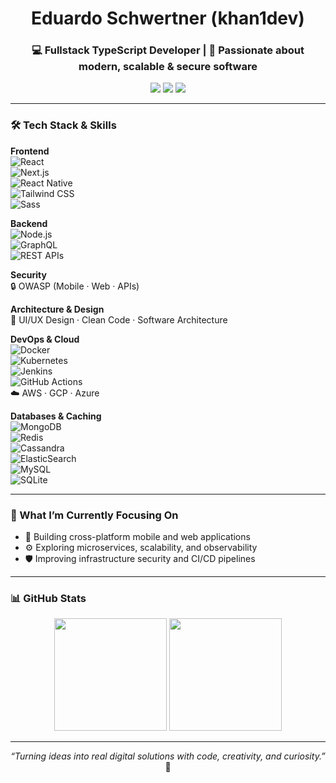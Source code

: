 <h1 align="center">Eduardo Schwertner (khan1dev)</h1>
<h3 align="center">💻 Fullstack TypeScript Developer | 🚀 Passionate about modern, scalable & secure software</h3>

<p align="center">
  <a href="mailto:khan1dev@proton.me"><img src="https://img.shields.io/badge/email-khan1dev@proton.me-9146FF?style=for-the-badge&logo=gmail&logoColor=white" /></a>
  <a href="https://t.me/khan1dev"><img src="https://img.shields.io/badge/Telegram-@khan1dev-2CA5E0?style=for-the-badge&logo=telegram&logoColor=white" /></a>
  <img src="https://img.shields.io/badge/Discord-khan1dev-5865F2?style=for-the-badge&logo=discord&logoColor=white" />
</p>

---

### 🛠️ Tech Stack & Skills

**Frontend**  
![React](https://img.shields.io/badge/-React-20232A?style=for-the-badge&logo=react)  
![Next.js](https://img.shields.io/badge/-Next.js-000000?style=for-the-badge&logo=next.js)  
![React Native](https://img.shields.io/badge/-React%20Native-20232A?style=for-the-badge&logo=react)  
![Tailwind CSS](https://img.shields.io/badge/-TailwindCSS-38B2AC?style=for-the-badge&logo=tailwind-css)  
![Sass](https://img.shields.io/badge/-SCSS/SASS-CC6699?style=for-the-badge&logo=sass)

**Backend**  
![Node.js](https://img.shields.io/badge/-Node.js-339933?style=for-the-badge&logo=node.js)  
![GraphQL](https://img.shields.io/badge/-GraphQL-E10098?style=for-the-badge&logo=graphql)  
![REST APIs](https://img.shields.io/badge/-REST%20APIs-6DB33F?style=for-the-badge&logo=postman)

**Security**  
🔒 OWASP (Mobile · Web · APIs)

**Architecture & Design**  
🎨 UI/UX Design · Clean Code · Software Architecture

**DevOps & Cloud**  
![Docker](https://img.shields.io/badge/-Docker-2496ED?style=for-the-badge&logo=docker)  
![Kubernetes](https://img.shields.io/badge/-Kubernetes-326CE5?style=for-the-badge&logo=kubernetes)  
![Jenkins](https://img.shields.io/badge/-Jenkins-D24939?style=for-the-badge&logo=jenkins)  
![GitHub Actions](https://img.shields.io/badge/-GitHub%20Actions-2088FF?style=for-the-badge&logo=github-actions)  
☁️ AWS · GCP · Azure

**Databases & Caching**  
![MongoDB](https://img.shields.io/badge/-MongoDB-47A248?style=for-the-badge&logo=mongodb)  
![Redis](https://img.shields.io/badge/-Redis-DC382D?style=for-the-badge&logo=redis)  
![Cassandra](https://img.shields.io/badge/-Cassandra-1287B1?style=for-the-badge&logo=apache-cassandra)  
![ElasticSearch](https://img.shields.io/badge/-ElasticSearch-005571?style=for-the-badge&logo=elasticsearch)  
![MySQL](https://img.shields.io/badge/-MySQL-4479A1?style=for-the-badge&logo=mysql)  
![SQLite](https://img.shields.io/badge/-SQLite-003B57?style=for-the-badge&logo=sqlite)

---

### 🎯 What I’m Currently Focusing On

- 📱 Building cross-platform mobile and web applications  
- ⚙️ Exploring microservices, scalability, and observability  
- 🛡️ Improving infrastructure security and CI/CD pipelines  

---

### 📊 GitHub Stats

<p align="center">
  <img src="https://github-readme-stats.vercel.app/api?username=khan1dev&show_icons=true&theme=tokyonight&hide=stars&count_private=true" height="180" />
  <img src="https://github-readme-stats.vercel.app/api/top-langs/?username=khan1dev&layout=compact&theme=tokyonight" height="180" />
</p>

---

<p align="center"><em>“Turning ideas into real digital solutions with code, creativity, and curiosity.”</em> 🚀</p>

